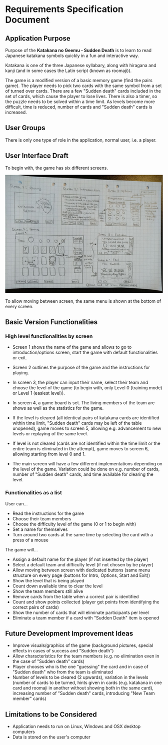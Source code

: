 # Requirements Specification Document 

## Application Purpose

Purpose of the **Katakana no Geemu - Sudden Death** is to learn to read Japanese katakana symbols quickly in a fun and interactive way. 

Katakana is one of the three Japanese syllabary, along with hiragana and kanji (and in some cases the Latin script (known as roomaji)). 

The game is a modified version of a basic memory game (find the pairs game). The player needs to pick two cards with the same symbol from a set of turned over cards. There are a few "Sudden death" cards included in the set of cards, which cause the player to lose lives. There is also a timer, so the puzzle needs to be solved within a time limit. As levels become more difficult, time is reduced, number of cards and "Sudden death" cards is increased.

## User Groups

There is only one type of role in the application, normal user, i.e. a player. 

## User Interface Draft

To begin with, the game has six different screens. 

![Game design document picture](game_design_doc_pic.jpg)

To allow moving between screen, the same menu is shown at the bottom of every screen.

## Basic Version Functionalities

### High level functionalities by screen
* Screen 1 shows the name of the game and allows to go to introduction/options screen, start the game with default functionalities or exit.
* Screen 2 outlines the purpose of the game and the instructions for playing.
* In screen 3, the player can input their name, select their team and choose the level of the game (to begin with, only Level 0 (training mode) or Level 1 (easiest level)).
* In screen 4, a game board is set. The living members of the team are shows as well as the statistics for the game. 
* If the level is cleared (all identical pairs of katakana cards are identified within time limit, "Sudden death" cards may be left of the table unopened), game moves to screen 5, allowing e.g. advancement to new levels or replaying of the same level.
* If level is not cleared (cards are not identified within the time limit or the entire team is eliminated in the attempt), game moves to screen 6, allowing starting from level 0 and 1.

* The main screen will have a few different implementations depending on the level of the game. Variation could be done on e.g. number of cards, number of "Sudden death" cards, and time available for clearing the level.

### Functionalities as a list
User can...
* Read the instructions for the game
* Choose their team members
* Choose the difficulty level of the game (0 or 1 to begin with)
* Set a name for themselves
* Turn around two cards at the same time by selecting the card with a press of a mouse

The game will...
* Assign a default name for the player (if not inserted by the player)
* Select a default team and difficulty level (if not chosen by be player)
* Allow moving between screen with dedicated buttons (same menu structure on every page (buttons for Intro, Options, Start and Exit))
* Show the level that is being played
* Count down available time to clear the level 
* Show the team members still alive
* Remove cards from the table when a correct pair is identified
* Count and show points collected (player get points from identifying the correct pairs of cards)
* Show the number of cards that will eliminate participants per level
* Eliminate a team member if a card with "Sudden Death" item is opened

## Future Development Improvement Ideas
* Improve visuals/graphics of the game (background pictures, special effects in cases of success and "Sudden death")
* Allow characteristics for the team members (e.g. no elimination even in the case of "Sudden death" cards)
* Player chooses who is the one "guessing" the card and in case of "Sudden death" who from the team is eliminated
* Number of levels to be cleared (2 upwards), variation in the levels (number of cards to be turned, hints given in cards (e.g. katakana in one card and roomaji in another without showing both in the same card), increasing number of "Sudden death" cards, introducing "New Team member" cards)

## Limitations to be Considered

* Application needs to run on Linux, Windows and OSX desktop computers
* Data is stored on the user's computer
